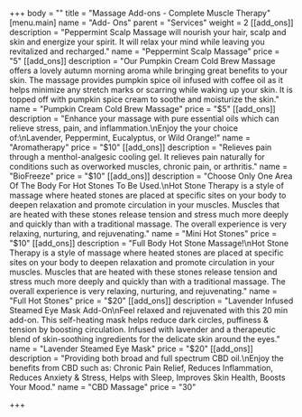 +++
body = ""
title = "Massage Add-ons - Complete Muscle Therapy"
[menu.main]
name = "Add- Ons"
parent = "Services"
weight = 2
[[add_ons]]
description = "Peppermint Scalp Massage will nourish your hair, scalp and skin and energize your spirit. It will relax your mind while leaving you revitalized and recharged."
name = "Peppermint Scalp Massage"
price = "5"
[[add_ons]]
description = "Our Pumpkin Cream Cold Brew Massage offers a lovely autumn morning aroma while bringing great benefits to your skin. The massage provides pumpkin spice oil infused with coffee oil as it helps minimize any stretch marks or scarring while waking up your skin. It is topped off with pumpkin spice cream to soothe and moisturize the skin."
name = "Pumpkin Cream Cold Brew Massage"
price = "$5"
[[add_ons]]
description = "Enhance your massage with pure essential oils which can relieve stress, pain, and inflammation.\nEnjoy the your choice of:\nLavender, Peppermint, Eucalyptus, or Wild Orange!"
name = "Aromatherapy"
price = "$10"
[[add_ons]]
description = "Relieves pain through a menthol-analgesic cooling gel. It relieves pain naturally for conditions such as overworked muscles, chronic pain, or arthritis."
name = "BioFreeze"
price = "$10"
[[add_ons]]
description = "Choose Only One Area Of The Body For Hot Stones To Be Used.\nHot Stone Therapy is a style of massage where heated stones are placed at specific sites on your body to deepen relaxation and promote circulation in your muscles. Muscles that are heated with these stones release tension and stress much more deeply and quickly than with a traditional massage. The overall experience is very relaxing, nurturing, and rejuvenating."
name = "Mini Hot Stones"
price = "$10"
[[add_ons]]
description = "Full Body Hot Stone Massage!\nHot Stone Therapy is a style of massage where heated stones are placed at specific sites on your body to deepen relaxation and promote circulation in your muscles. Muscles that are heated with these stones release tension and stress much more deeply and quickly than with a traditional massage. The overall experience is very relaxing, nurturing, and rejuvenating."
name = "Full Hot Stones"
price = "$20"
[[add_ons]]
description = "Lavender Infused Steamed Eye Mask Add-On\nFeel relaxed and rejuvenated with this 20 min add-on. This self-heating mask helps reduce dark circles, puffiness & tension by boosting circulation. Infused with lavender and a therapeutic blend of skin-soothing ingredients for the delicate skin around the eyes."
name = "Lavender Steamed Eye Mask"
price = "$20"
[[add_ons]]
description = "Providing both broad and full spectrum CBD oil.\nEnjoy the benefits from CBD such as: Chronic Pain Relief, Reduces Inflammation, Reduces Anxiety & Stress, Helps with Sleep, Improves Skin Health, Boosts Your Mood."
name = "CBD Massage"
price = "30"

+++

